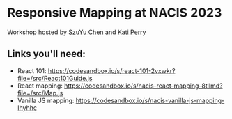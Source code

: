 # Responsive Mapping at NACIS 2023

Workshop hosted by [SzuYu Chen](https://www.washingtonpost.com/people/szuyu-chen/) and [Kati Perry](https://www.washingtonpost.com/people/kati-perry/)

## Links you'll need:

- React 101: https://codesandbox.io/s/react-101-2vxwkr?file=/src/React101Guide.js
- React mapping: https://codesandbox.io/s/nacis-react-mapping-8tllmd?file=/src/Map.js
- Vanilla JS mapping: https://codesandbox.io/s/nacis-vanilla-js-mapping-lhyhhc
